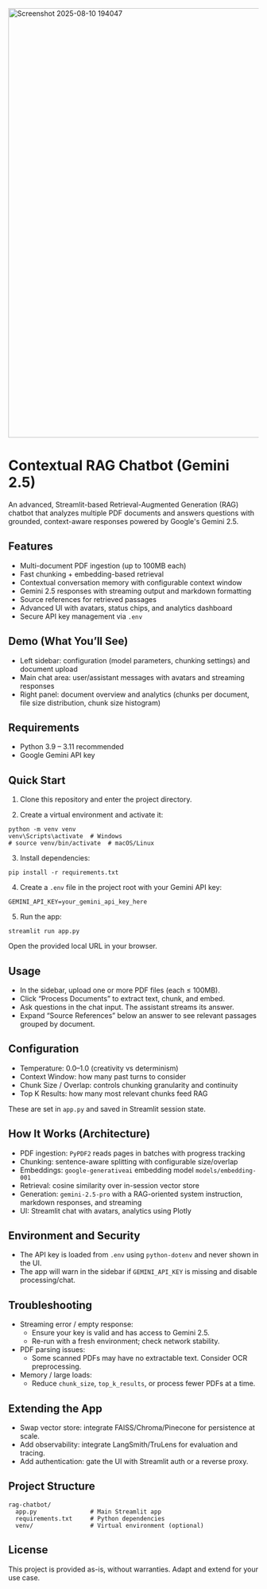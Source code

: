 <img width="1905" height="864" alt="Screenshot 2025-08-10 194047" src="https://github.com/user-attachments/assets/460b2200-6568-4c1c-80d8-75ce8059a212" />


# Contextual RAG Chatbot (Gemini 2.5)

An advanced, Streamlit-based Retrieval-Augmented Generation (RAG) chatbot that analyzes multiple PDF documents and answers questions with grounded, context-aware responses powered by Google's Gemini 2.5.

## Features

- Multi-document PDF ingestion (up to 100MB each)
- Fast chunking + embedding-based retrieval
- Contextual conversation memory with configurable context window
- Gemini 2.5 responses with streaming output and markdown formatting
- Source references for retrieved passages
- Advanced UI with avatars, status chips, and analytics dashboard
- Secure API key management via `.env`

## Demo (What You’ll See)

- Left sidebar: configuration (model parameters, chunking settings) and document upload
- Main chat area: user/assistant messages with avatars and streaming responses
- Right panel: document overview and analytics (chunks per document, file size distribution, chunk size histogram)

## Requirements

- Python 3.9 – 3.11 recommended
- Google Gemini API key

## Quick Start

1) Clone this repository and enter the project directory.

2) Create a virtual environment and activate it:
```
python -m venv venv
venv\Scripts\activate  # Windows
# source venv/bin/activate  # macOS/Linux
```

3) Install dependencies:
```
pip install -r requirements.txt
```

4) Create a `.env` file in the project root with your Gemini API key:
```
GEMINI_API_KEY=your_gemini_api_key_here
```

5) Run the app:
```
streamlit run app.py
```

Open the provided local URL in your browser.

## Usage

- In the sidebar, upload one or more PDF files (each ≤ 100MB).
- Click “Process Documents” to extract text, chunk, and embed.
- Ask questions in the chat input. The assistant streams its answer.
- Expand “Source References” below an answer to see relevant passages grouped by document.

## Configuration

- Temperature: 0.0–1.0 (creativity vs determinism)
- Context Window: how many past turns to consider
- Chunk Size / Overlap: controls chunking granularity and continuity
- Top K Results: how many most relevant chunks feed RAG

These are set in `app.py` and saved in Streamlit session state.

## How It Works (Architecture)

- PDF ingestion: `PyPDF2` reads pages in batches with progress tracking
- Chunking: sentence-aware splitting with configurable size/overlap
- Embeddings: `google-generativeai` embedding model `models/embedding-001`
- Retrieval: cosine similarity over in-session vector store
- Generation: `gemini-2.5-pro` with a RAG-oriented system instruction, markdown responses, and streaming
- UI: Streamlit chat with avatars, analytics using Plotly

## Environment and Security

- The API key is loaded from `.env` using `python-dotenv` and never shown in the UI.
- The app will warn in the sidebar if `GEMINI_API_KEY` is missing and disable processing/chat.

## Troubleshooting

- Streaming error / empty response:
  - Ensure your key is valid and has access to Gemini 2.5.
  - Re-run with a fresh environment; check network stability.
- PDF parsing issues:
  - Some scanned PDFs may have no extractable text. Consider OCR preprocessing.
- Memory / large loads:
  - Reduce `chunk_size`, `top_k_results`, or process fewer PDFs at a time.

## Extending the App

- Swap vector store: integrate FAISS/Chroma/Pinecone for persistence at scale.
- Add observability: integrate LangSmith/TruLens for evaluation and tracing.
- Add authentication: gate the UI with Streamlit auth or a reverse proxy.

## Project Structure

```
rag-chatbot/
  app.py               # Main Streamlit app
  requirements.txt     # Python dependencies
  venv/                # Virtual environment (optional)
```

## License

This project is provided as-is, without warranties. Adapt and extend for your use case.


